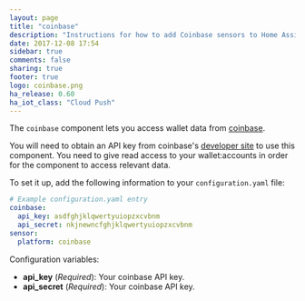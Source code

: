 ```yaml
---
layout: page
title: "coinbase"
description: "Instructions for how to add Coinbase sensors to Home Assistant."
date: 2017-12-08 17:54
sidebar: true
comments: false
sharing: true
footer: true
logo: coinbase.png
ha_release: 0.60
ha_iot_class: "Cloud Push"
---
```



The `coinbase` component lets you access wallet data from [coinbase](https://coinbase.com).

You will need to obtain an API key from coinbase's [developer site](https://www.coinbase.com/settings/api) to use this component. You need to give read access to your wallet:accounts in order for the component to access relevant data. 

To set it up, add the following information to your `configuration.yaml` file:

```yaml
# Example configuration.yaml entry
coinbase:
  api_key: asdfghjklqwertyuiopzxcvbnm 
  api_secret: nkjnewncfghjklqwertyuiopzxcvbnm 
sensor:
  platform: coinbase
```

Configuration variables:

- **api_key** (*Required*): Your coinbase API key.
- **api_secret** (*Required*): Your coinbase API key.
